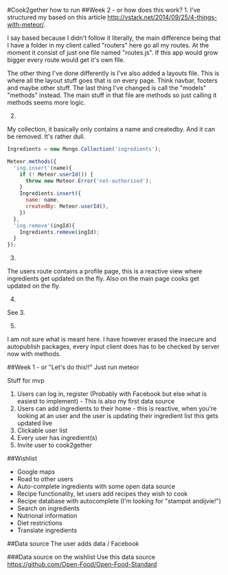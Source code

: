 #Cook2gether how to run
##Week 2 - or how does this work?
1.
I've structured my based on this article http://vstark.net/2014/09/25/4-things-with-meteor/.

I say based because I didn't follow it literally, the main difference being that I have a folder in my client called "routers" here go all my routes. At the moment it consist of just one file named "routes.js". If this app would grow bigger every route would get it's own file.

The other thing I've done differently is I've also added a layouts file. This is where all the layout stuff goes that is on every page. Think navbar, footers and maybe other stuff. The last thing I've changed is call the "models" "methods" instead. The main stuff in that file are methods so just calling it methods seems more logic. 

2.
My collection, it basically only contains a name and createdby. And it can be removed. It's rather dull.
```javascript 
Ingredients = new Mongo.Collection('ingredients');

Meteor.methods({
  'ing.insert'(name){
    if (! Meteor.userId()) {
      throw new Meteor.Error('not-authorized');
    }
    Ingredients.insert({
      name: name,
      createdBy: Meteor.userId(),
    }) 
  },
  'ing.remove'(ingId){
    Ingredients.remove(ingId);
  }
});
```

3.
The users route contains a profile page, this is a reactive view where ingredients get updated on the fly. Also on the main page cooks get updated on the fly. 

4.
See 3.

5.
I am not sure what is meant here. I have however erased the insecure and autopublish packages, every input client does has to be checked by server now with methods. 

##Week 1 - or "Let's do this!!"
Just run meteor

Stuff for mvp

1. Users can log in, register (Probably with Facebook but else what is easiest to implement) - This is also my first data source
2. Users can add ingredients to their home - this is reactive, when you're looking at an user and the user is updating their ingredient list this gets updated live
3. Clickable user list
4. Every user has ingredient(s) 
5. Invite user to cook2gether

##Wishlist
- Google maps
- Road to other users
- Auto-complete ingredients with some open data source
- Recipe functionality, let users add recipes they wish to cook
- Recipe database with autocomplete (I'm looking for "stampot andijvie!")
- Search on ingredients 
- Nutrional information
- Diet restrictions
- Translate ingredients


##Data source
The user adds data / Facebook


###Data source on the wishlist
Use this data source 
https://github.com/Open-Food/Open-Food-Standard